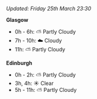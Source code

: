 *Updated: Friday 25th March 23:30*

**Glasgow**

* 0h - 6h: :partly_sunny: Partly Cloudy
* 7h - 10h: :cloud: Cloudy
* 11h: :partly_sunny: Partly Cloudy

**Edinburgh**

* 0h - 2h: :partly_sunny: Partly Cloudy
* 3h, 4h: :sunny: Clear
* 5h - 11h: :partly_sunny: Partly Cloudy
